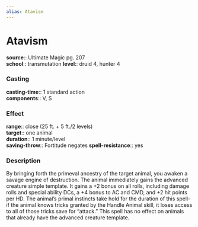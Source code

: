 ```yaml
---
alias: Atavism
---
```


# Atavism 

**source**:: Ultimate Magic pg. 207  
**school**:: transmutation
**level**:: druid 4, hunter 4

### Casting 

**casting-time**:: 1 standard action  
**components**:: V, S

### Effect 

**range**:: close (25 ft. + 5 ft./2 levels)  
**target**:: one animal  
**duration**:: 1 minute/level  
**saving-throw**:: Fortitude negates
**spell-resistance**:: yes

### Description 

By bringing forth the primeval ancestry of the target animal, you awaken a savage engine of destruction. The animal immediately gains the advanced creature simple template. It gains a +2 bonus on all rolls, including damage rolls and special ability DCs, a +4 bonus to AC and CMD, and +2 hit points per HD. The animal’s primal instincts take hold for the duration of this spell-if the animal knows tricks granted by the Handle Animal skill, it loses access to all of those tricks save for “attack.” This spell has no effect on animals that already have the advanced creature template.

